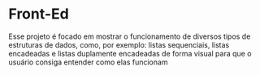 # Front-Ed
Esse projeto é focado em mostrar o funcionamento de diversos tipos de estruturas de dados, como, por exemplo: listas sequenciais, listas encadeadas e listas duplamente encadeadas de forma visual para que o usuário consiga entender como elas funcionam
